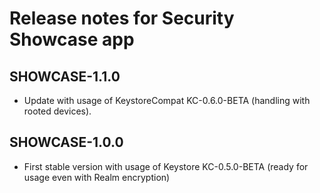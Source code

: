 # Release notes for Security Showcase app


## SHOWCASE-1.1.0
* Update with usage of KeystoreCompat KC-0.6.0-BETA (handling with rooted devices).

## SHOWCASE-1.0.0
 * First stable version with usage of Keystore KC-0.5.0-BETA (ready for usage even with Realm encryption)
